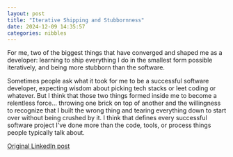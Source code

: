 ```yaml
---
layout: post
title: "Iterative Shipping and Stubbornness"
date: 2024-12-09 14:35:57
categories: nibbles
---
```


For me, two of the biggest things that have converged and shaped me as a developer: learning to ship everything I do in the smallest form possible iteratively, and being more stubborn than the software.

Sometimes people ask what it took for me to be a successful software developer, expecting wisdom about picking tech stacks or leet coding or whatever. But I think that those two things formed inside me to become a relentless force... throwing one brick on top of another and the willingness to recognize that I built the wrong thing and tearing everything down to start over without being crushed by it. I think that defines every successful software project I've done more than the code, tools, or process things people typically talk about.

[Original LinkedIn post](https://www.linkedin.com/feed/update/urn%3Ali%3Ashare%3A7271895352490766336)
